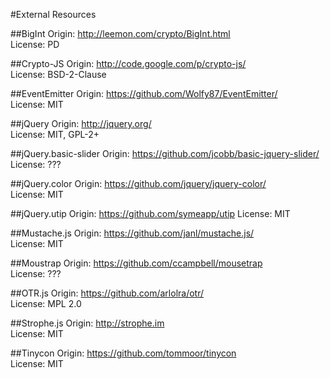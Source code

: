 #External Resources

##BigInt
Origin: http://leemon.com/crypto/BigInt.html  
License: PD  

##Crypto-JS
Origin: http://code.google.com/p/crypto-js/  
License: BSD-2-Clause  

##EventEmitter
Origin: https://github.com/Wolfy87/EventEmitter/  
License: MIT  

##jQuery
Origin: http://jquery.org/  
License: MIT, GPL-2+  

##jQuery.basic-slider
Origin: https://github.com/jcobb/basic-jquery-slider/
License: ???  

##jQuery.color
Origin: https://github.com/jquery/jquery-color/  
License: MIT  

##jQuery.utip
Origin: https://github.com/symeapp/utip
License: MIT  

##Mustache.js
Origin: https://github.com/janl/mustache.js/  
License: MIT  

##Moustrap
Origin: https://github.com/ccampbell/mousetrap  
License: ???  

##OTR.js
Origin: https://github.com/arlolra/otr/  
License: MPL 2.0  

##Strophe.js
Origin: http://strophe.im  
License: MIT  

##Tinycon
Origin: https://github.com/tommoor/tinycon  
License: MIT  
